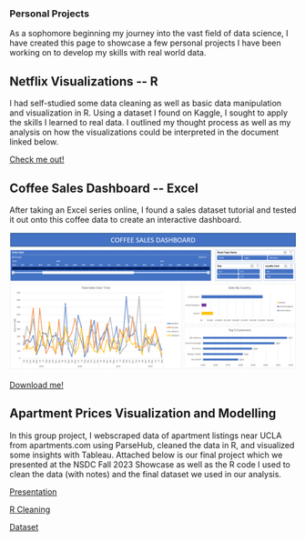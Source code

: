 ### Personal Projects

As a sophomore beginning my  journey into the vast field of data science, I have created this page to showcase a few personal projects I have been working on to develop my skills with real world data.

## Netflix Visualizations -- R

I had self-studied some data cleaning as well as basic data manipulation and visualization in R. Using a dataset I found on Kaggle, I sought to apply the skills I learned to real data. I outlined my thought process as well as my analysis on how the visualizations could be interpreted in the document linked below.

[Check me out!](http://rpubs.com/stel-ls/1101790)

## Coffee Sales Dashboard -- Excel

After taking an Excel series online, I found a sales dataset tutorial and tested it out onto this coffee data to create an interactive dashboard.

![image](https://github.com/stel-ls/sk_portfolio/blob/45eb5570816b5140cf39cb6165c0b80549f7f67b/Coffee%20Sales/Interactive%20Dashboard%201%20-%20QuickView.png)

[Download me!](https://github.com/stel-ls/sk_portfolio/blob/45eb5570816b5140cf39cb6165c0b80549f7f67b/Coffee%20Sales/Interactive%20Dashboard%201%20-%20Coffee%20Orders.xlsx)

## Apartment Prices Visualization and Modelling

In this group project, I webscraped data of apartment listings near UCLA from apartments.com using ParseHub, cleaned the data in R, and visualized some insights with Tableau. 
Attached below is our final project which we presented at the NSDC Fall 2023 Showcase as well as the R code I used to clean the data (with notes) and the final dataset we used in our analysis.

[Presentation](https://github.com/stel-ls/sk_portfolio/blob/cff86a2a6fc7f24187f9547bb8d3b20127c29f1b/NSDC%20Project/Bruin%20Apartment%20Finder%20Presentation.pdf)

[R Cleaning](https://github.com/stel-ls/sk_portfolio/blob/fc90d6f4c8ab537141b47ab96bd419e36fa577b3/NSDC%20Project/Data%20Cleaning.R)

[Dataset](https://github.com/stel-ls/sk_portfolio/blob/30269d33befa5da10762483432903371d1729e59/NSDC%20Project/Apartment%20Dataset.tsv)
